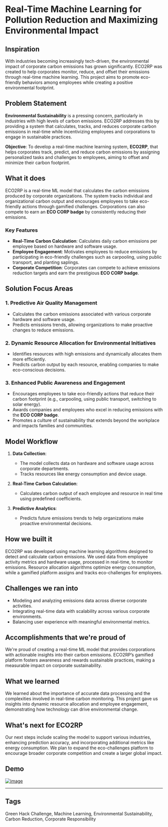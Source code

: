 # Real-Time Machine Learning for Pollution Reduction and Maximizing Environmental Impact

## Inspiration
With industries becoming increasingly tech-driven, the environmental impact of corporate carbon emissions has grown significantly. ECO2RP was created to help corporates monitor, reduce, and offset their emissions through real-time machine learning. This project aims to promote eco-friendly behaviors among employees while creating a positive environmental footprint.

## Problem Statement
**Environmental Sustainability** is a pressing concern, particularly in industries with high levels of carbon emissions. ECO2RP addresses this by providing a system that calculates, tracks, and reduces corporate carbon emissions in real-time while incentivizing employees and corporations to engage in sustainable practices.

**Objective**: To develop a real-time machine learning system, **ECO2RP**, that helps corporates track, predict, and reduce carbon emissions by assigning personalized tasks and challenges to employees, aiming to offset and minimize their carbon footprint.

## What it does
ECO2RP is a real-time ML model that calculates the carbon emissions produced by corporate organizations. The system tracks individual and organizational carbon output and encourages employees to take eco-friendly actions through gamified challenges. Corporations can also compete to earn an **ECO CORP badge** by consistently reducing their emissions.

### Key Features
- **Real-Time Carbon Calculation**: Calculates daily carbon emissions per employee based on hardware and software usage.
- **Employee Engagement**: Motivates employees to reduce emissions by participating in eco-friendly challenges such as carpooling, using public transport, and planting saplings.
- **Corporate Competition**: Corporates can compete to achieve emissions reduction targets and earn the prestigious **ECO CORP badge**.

## Solution Focus Areas

### 1. Predictive Air Quality Management
- Calculates the carbon emissions associated with various corporate hardware and software usage.
- Predicts emissions trends, allowing organizations to make proactive changes to reduce emissions.

### 2. Dynamic Resource Allocation for Environmental Initiatives
- Identifies resources with high emissions and dynamically allocates them more efficiently.
- Predicts carbon output by each resource, enabling companies to make eco-conscious decisions.

### 3. Enhanced Public Awareness and Engagement
- Encourages employees to take eco-friendly actions that reduce their carbon footprint (e.g., carpooling, using public transport, switching to solar energy).
- Awards companies and employees who excel in reducing emissions with the **ECO CORP badge**.
- Promotes a culture of sustainability that extends beyond the workplace and impacts families and communities.

## Model Workflow
1. **Data Collection**:
   - The model collects data on hardware and software usage across corporate departments.
   - Tracks resources like energy consumption and device usage.

2. **Real-Time Carbon Calculation**:
   - Calculates carbon output of each employee and resource in real time using predefined coefficients.

3. **Predictive Analytics**:
   - Predicts future emissions trends to help organizations make proactive environmental decisions.

## How we built it
ECO2RP was developed using machine learning algorithms designed to detect and calculate carbon emissions. We used data from employee activity metrics and hardware usage, processed in real-time, to monitor emissions. Resource allocation algorithms optimize energy consumption, while a gamified platform assigns and tracks eco-challenges for employees.

## Challenges we ran into
- Modeling and analyzing emissions data across diverse corporate activities.
- Integrating real-time data with scalability across various corporate environments.
- Balancing user experience with meaningful environmental metrics.

## Accomplishments that we're proud of
We're proud of creating a real-time ML model that provides corporations with actionable insights into their carbon emissions. ECO2RP’s gamified platform fosters awareness and rewards sustainable practices, making a measurable impact on corporate sustainability.

## What we learned
We learned about the importance of accurate data processing and the complexities involved in real-time carbon monitoring. This project gave us insights into dynamic resource allocation and employee engagement, demonstrating how technology can drive environmental change.

## What's next for ECO2RP
Our next steps include scaling the model to support various industries, enhancing prediction accuracy, and incorporating additional metrics like energy consumption. We plan to expand the eco-challenges platform to encourage broader corporate competition and create a larger global impact.

## Demo
[![image](https://github.com/user-attachments/assets/078d4ba4-c984-4cb7-8238-d4ace93c7ac9)](https://github.com/user-attachments/assets/078d4ba4-c984-4cb7-8238-d4ace93c7ac9)

---
## Tags
Green Hack Challenge, Machine Learning, Environmental Sustainability, Carbon Reduction, Corporate Responsibility
